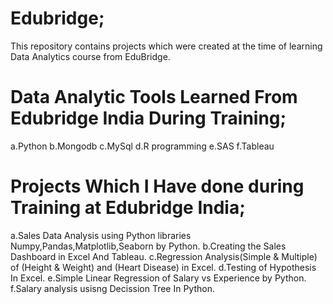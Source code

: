 # Edubridge;
This repository contains projects which were created at the time of learning Data Analytics course from EduBridge.

# Data Analytic Tools Learned From Edubridge India During Training;
a.Python
b.Mongodb
c.MySql
d.R programming
e.SAS
f.Tableau

# Projects Which I Have done during Training at Edubridge India;
a.Sales Data Analysis using Python libraries Numpy,Pandas,Matplotlib,Seaborn by Python.
b.Creating the Sales Dashboard in Excel And Tableau.
c.Regression Analysis(Simple & Multiple) of (Height & Weight) and (Heart Disease) in Excel.
d.Testing of Hypothesis In Excel.
e.Simple Linear Regression of Salary vs Experience by Python.
f.Salary analysis usisng Decission Tree In Python.
